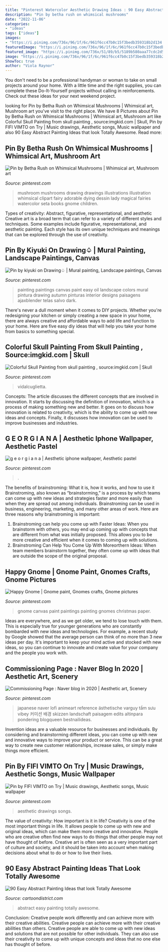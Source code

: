 ```yaml
---
title: "Pinterest Watercolor Aesthetic Drawing Ideas : 90 Easy Abstract Painting Ideas That Look Totally Awesome"
description: "Pin by betha rush on whimsical mushrooms"
date: "2022-11-06"
categories:
- "ideas"
tags: ["ideas"]
images:
- "https://i.pinimg.com/736x/96/1f/6c/961f6cc47b0c15f3bedb359318b2d134.jpg"
featuredImage: "https://i.pinimg.com/736x/96/1f/6c/961f6cc47b0c15f3bedb359318b2d134.jpg"
featured_image: "https://i.pinimg.com/736x/51/89/b5/5189b580aaa77cdc2d58515d6c1acb6b.jpg"
image: "https://i.pinimg.com/736x/96/1f/6c/961f6cc47b0c15f3bedb359318b2d134.jpg"
ShowToc: true
author: "Viola Raynor"
---
```



You don't need to be a professional handyman or woman to take on small projects around your home. With a little time and the right supplies, you can complete these Do-It-Yourself projects without calling in reinforcements. Check out these ideas for your next weekend project.

	

		
looking for Pin by Betha Rush on Whimsical Mushrooms | Whimsical art, Mushroom art you've visit to the right place. We have 8 Pictures about Pin by Betha Rush on Whimsical Mushrooms | Whimsical art, Mushroom art like Colorful Skull Painting from skull painting , source:imgkid.com | Skull, Pin by FIFI VIMTO on Try | Music drawings, Aesthetic songs, Music wallpaper and also 90 Easy Abstract Painting Ideas that look Totally Awesome. Read more:
		
    
## Pin By Betha Rush On Whimsical Mushrooms | Whimsical Art, Mushroom Art

<img loading=lazy src="https://i.pinimg.com/736x/f4/51/2f/f4512f805be3cacfd30592a3cfef2517.jpg" onerror="this.onerror=null;this.src='https://tse1.mm.bing.net/th?id=OIP.Ct9CCBwI_D7QOrHc0WeMrwHaKt&amp;pid=15.1';" alt="Pin by Betha Rush on Whimsical Mushrooms | Whimsical art, Mushroom art">

_Source: pinterest.com_

>mushroom mushrooms drawing drawings illustrations illustration whimsical clipart fairy adorable dying dessin lady magical fairies watercolor seta books gnome children. 

	

Types of creativity: Abstract, figurative, representational, and aesthetic
Creative art is a broad term that can refer to a variety of different styles and techniques. Some examples include figurative, representational, and aesthetic painting. Each style has its own unique techniques and meanings that can be explored through the use of creativity.

    
## Pin By Kiyuki On Drawing♤ | Mural Painting, Landscape Paintings, Canvas

<img loading=lazy src="https://i.pinimg.com/736x/0b/9e/d2/0b9ed209ac15df7c22b405611189377c.jpg" onerror="this.onerror=null;this.src='https://tse2.mm.bing.net/th?id=OIP.eLOLAGD77YBqnoXNfcm-DwHaJ4&amp;pid=15.1';" alt="Pin by kiyuki on Drawing♤ | Mural painting, Landscape paintings, Canvas">

_Source: pinterest.com_

>painting paintings canvas paint easy oil landscape colors mural pintura drawing autumn pinturas interior designs paisagens ajaxblender telas salvo dark. 

	

There's never a dull moment when it comes to DIY projects. Whether you're redesigning your kitchen or simply creating a new space in your home, there are always creative and affordable ways to add life and function to your home. Here are five easy diy ideas that will help you take your home from basics to something special.

    
## Colorful Skull Painting From Skull Painting , Source:imgkid.com | Skull

<img loading=lazy src="https://i.pinimg.com/736x/51/89/b5/5189b580aaa77cdc2d58515d6c1acb6b.jpg" onerror="this.onerror=null;this.src='https://tse1.mm.bing.net/th?id=OIP.ZAK37MbE6zv1o3XbDvdL7gHaKb&amp;pid=15.1';" alt="Colorful Skull Painting from skull painting , source:imgkid.com | Skull">

_Source: pinterest.com_

>vidalcuglietta. 

	

Concepts:
The article discusses the different concepts that are involved in innovation. It starts by discussing the definition of innovation, which is a process of making something new and better. It goes on to discuss how innovation is related to creativity, which is the ability to come up with new ideas and concepts. Finally, it discusses how innovation can be used to improve businesses and industries.

    
## G E O R G I A N A | Aesthetic Iphone Wallpaper, Aesthetic Pastel

<img loading=lazy src="https://i.pinimg.com/736x/d6/a2/14/d6a21436cdb9bf82da9e8b8b6881fa10.jpg" onerror="this.onerror=null;this.src='https://tse4.mm.bing.net/th?id=OIP.b5pe_Q6mZ_4cD9ZdO6Xh1wHaNQ&amp;pid=15.1';" alt="g e o r g i a n a | Aesthetic iphone wallpaper, Aesthetic pastel">

_Source: pinterest.com_

>. 

	

The benefits of brainstroming: What it is, how it works, and how to use it
Brainstroming, also known as “brainstorming,” is a process by which teams can come up with new ideas and strategies faster and more easily than when they are spread out among individuals. Brainstroming can be used in business, engineering, marketing, and many other areas of work. Here are three reasons why brainstroming is important: 
1. Brainstroming can help you come up with Faster Ideas: When you brainstorm with others, you may end up coming up with concepts that are different from what was initially proposed. This allows you to be more creative and efficient when it comes to coming up with solutions. 
2. Brainstroming Can Help You Come Up With Moreorthern Ideas: When team members brainstorm together, they often come up with ideas that are outside the scope of the original proposal.

    
## Happy Gnome | Gnome Paint, Gnomes Crafts, Gnome Pictures

<img loading=lazy src="https://i.pinimg.com/736x/96/1f/6c/961f6cc47b0c15f3bedb359318b2d134.jpg" onerror="this.onerror=null;this.src='https://tse2.mm.bing.net/th?id=OIP.CUUjC4y5P7hFQFGEgKw6SgHaJ4&amp;pid=15.1';" alt="Happy Gnome | Gnome paint, Gnomes crafts, Gnome pictures">

_Source: pinterest.com_

>gnome canvas paint paintings painting gnomes christmas paper. 

	

Ideas are everywhere, and as we get older, we tend to lose touch with them. This is especially true for younger generations who are constantly bombarded with new ideas and technologies. For example, a recent study by Google showed that the average person can think of no more than 3 new ideas per day. It's important to keep your mind active and stocked with new ideas, so you can continue to innovate and create value for your company and the people you work with.

    
## Commissioning Page : Naver Blog In 2020 | Aesthetic Art, Scenery

<img loading=lazy src="https://i.pinimg.com/736x/fc/b7/13/fcb7133dc28dc95efb833cf35c244a41.jpg" onerror="this.onerror=null;this.src='https://tse2.mm.bing.net/th?id=OIP.LOhAb3XDakP4zr-gSC3F2AAAAA&amp;pid=15.1';" alt="Commissioning Page : Naver blog in 2020 | Aesthetic art, Scenery">

_Source: pinterest.com_

>japanese naver lofi animeart reference ästhetische varguy tầm sưu vibey 커미션 배경 skizzen landschaft paisagem edits altinpara pondering blogqueen bestnailideas. 

	

Invention ideas are a valuable resource for businesses and individuals. By considering and brainstorming different ideas, you can come up with new and innovative ways to improve your product or service. This can be a great way to create new customer relationships, increase sales, or simply make things more efficient.

    
## Pin By FIFI VIMTO On Try | Music Drawings, Aesthetic Songs, Music Wallpaper

<img loading=lazy src="https://i.pinimg.com/736x/84/50/64/8450648f3bdc7e5f21fa473a4fe320db.jpg" onerror="this.onerror=null;this.src='https://tse1.mm.bing.net/th?id=OIP._m4YUVcnJ5crDvUZ3Ig-FgHaJ3&amp;pid=15.1';" alt="Pin by FIFI VIMTO on Try | Music drawings, Aesthetic songs, Music wallpaper">

_Source: pinterest.com_

>aesthetic drawings songs. 

	

The value of creativity: How important is it in life?
Creativity is one of the most important things in life. It allows people to come up with new and original ideas, which can make them more creative and innovative. People who are creative often find new ways to do things that other people may not have thought of before. Creative art is often seen as a very important part of culture and society, and it should be taken into account when making decisions about what to do or how to live their lives.

    
## 90 Easy Abstract Painting Ideas That Look Totally Awesome

<img loading=lazy src="http://www.cartoondistrict.com/wp-content/uploads/2017/06/Easy-Abstract-Painting-Ideas00015-1.jpg" onerror="this.onerror=null;this.src='https://tse2.mm.bing.net/th?id=OIP.7n49ygCZCDJ7eYvFfbiJMQHaLT&amp;pid=15.1';" alt="90 Easy Abstract Painting Ideas that look Totally Awesome">

_Source: cartoondistrict.com_

>abstract easy painting totally awesome. 

	

Conclusion: Creative people work differently and can achieve more with their creative abilities.
Creative people can achieve more with their creative abilities than others. Creative people are able to come up with new ideas and solutions that are not possible for other individuals. They can also use their creativity to come up with unique concepts and ideas that no one else has thought of before.


